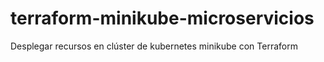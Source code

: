 # terraform-minikube-microservicios
Desplegar recursos en clúster de kubernetes minikube con Terraform
